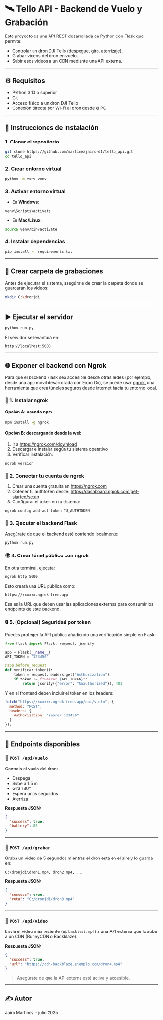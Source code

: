 
# 🛰️ Tello API - Backend de Vuelo y Grabación

Este proyecto es una API REST desarrollada en Python con Flask que permite:

- Controlar un dron DJI Tello (despegue, giro, aterrizaje).
- Grabar videos del dron en vuelo.
- Subir esos videos a un CDN mediante una API externa.

---

## ⚙️ Requisitos

- Python 3.10 o superior
- Git
- Acceso físico a un dron DJI Tello
- Conexión directa por Wi-Fi al dron desde el PC

---

## 🚀 Instrucciones de instalación

### 1. Clonar el repositorio

```bash
git clone https://github.com/martinezjairo-d1/tello_api.git
cd tello_api
```

### 2. Crear entorno virtual

```bash
python -m venv venv
```

### 3. Activar entorno virtual

- En **Windows**:
```bash
venv\Scripts\activate
```

- En **Mac/Linux**:
```bash
source venv/bin/activate
```

### 4. Instalar dependencias

```bash
pip install -r requirements.txt
```

---

## 📁 Crear carpeta de grabaciones

Antes de ejecutar el sistema, asegúrate de crear la carpeta donde se guardarán los videos:

```bash
mkdir C:\dronjdi
```

---

## ▶️ Ejecutar el servidor

```bash
python run.py
```

El servidor se levantará en:

```
http://localhost:5000
```

---

## 🌐 Exponer el backend con Ngrok

Para que el backend Flask sea accesible desde otras redes (por ejemplo, desde una app móvil desarrollada con Expo Go), se puede usar [ngrok](https://ngrok.com/), una herramienta que crea túneles seguros desde internet hacia tu entorno local.

### 🔧 1. Instalar ngrok

#### Opción A: usando npm
```bash
npm install -g ngrok
```

#### Opción B: descargando desde la web
1. Ir a https://ngrok.com/download
2. Descargar e instalar según tu sistema operativo
3. Verificar instalación:
```bash
ngrok version
```

### 🔐 2. Conectar tu cuenta de ngrok

1. Crear una cuenta gratuita en https://ngrok.com
2. Obtener tu authtoken desde: https://dashboard.ngrok.com/get-started/setup
3. Configurar el token en tu sistema:
```bash
ngrok config add-authtoken TU_AUTHTOKEN
```

### 🚀 3. Ejecutar el backend Flask

Asegúrate de que el backend esté corriendo localmente:

```bash
python run.py
```

### 🌍 4. Crear túnel público con ngrok

En otra terminal, ejecuta:

```bash
ngrok http 5000
```

Esto creará una URL pública como:

```
https://xxxxxx.ngrok-free.app
```

Esa es la URL que deben usar las aplicaciones externas para consumir los endpoints de este backend.

### 🔒 5. (Opcional) Seguridad por token

Puedes proteger la API pública añadiendo una verificación simple en Flask:

```python
from flask import Flask, request, jsonify

app = Flask(__name__)
API_TOKEN = "123456"

@app.before_request
def verificar_token():
    token = request.headers.get("Authorization")
    if token != f"Bearer {API_TOKEN}":
        return jsonify({"error": "Unauthorized"}), 401
```

Y en el frontend deben incluir el token en los headers:

```js
fetch("https://xxxxxx.ngrok-free.app/api/vuelo", {
  method: "POST",
  headers: {
    Authorization: "Bearer 123456"
  }
});
```

---

## 📡 Endpoints disponibles

### 📍 `POST /api/vuelo`

Controla el vuelo del dron:

- Despega
- Sube a 1.5 m
- Gira 180°
- Espera unos segundos
- Aterriza

**Respuesta JSON:**

```json
{
  "success": true,
  "battery": 85
}
```

---

### 📍 `POST /api/grabar`

Graba un video de 5 segundos mientras el dron está en el aire y lo guarda en:

```
C:\dronjdi\dron1.mp4, dron2.mp4, ...
```

**Respuesta JSON:**

```json
{
  "success": true,
  "ruta": "C:/dronjdi/dron3.mp4"
}
```

---

### 📍 `POST /api/video`

Envía el video más reciente (ej. `backtest.mp4`) a una API externa que lo sube a un CDN (BunnyCDN o Backblaze).

**Respuesta JSON:**

```json
{
  "success": true,
  "url": "https://cdn-backblaze.ejemplo.com/dron4.mp4"
}
```

> Asegúrate de que la API externa esté activa y accesible.

---

## ✍️ Autor

Jairo Martínez – julio 2025
